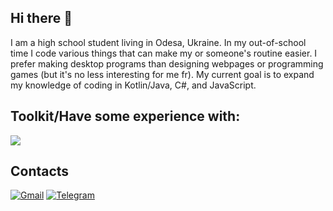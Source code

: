 ## Hi there 👋

I am a high school student living in Odesa, Ukraine. In my out-of-school time I code various things that can make my or someone's routine easier. I prefer making desktop programs than designing webpages or programming games (but it's no less interesting for me fr). My current goal is to expand my knowledge of coding in Kotlin/Java, C#, and JavaScript.

## Toolkit/Have some experience with:
[![](https://skillicons.dev/icons?i=py,fastapi,pycharm,replit,kotlin,java,regex,gradle,maven,css,ubuntu,js,nodejs,jquery,cs,md,html,svg,vscode,windows,visualstudio,sqlite,mysql,stackoverflow,heroku,github,gitlab,unity,kali,godot,arduino,sublime,cloudflare,debian)](https://skillicons.dev)

## Contacts
<a href='mailto:zwylair@gmail.com'>![Gmail](https://img.shields.io/badge/Gmail-D14836?style=for-the-badge&logo=gmail&logoColor=white)</a>
<a href='https://t.me/zwylair'>![Telegram](https://img.shields.io/badge/Telegram-2CA5E0?style=for-the-badge&logo=telegram&logoColor=white)</a>
